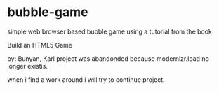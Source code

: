 # bubble-game
simple web browser based bubble game
using a tutorial from the book

Build an HTML5 Game 

by: Bunyan, Karl
 project was abandonded because modernizr.load no longer existis.
 
 when i find a work around i will try to continue project.
